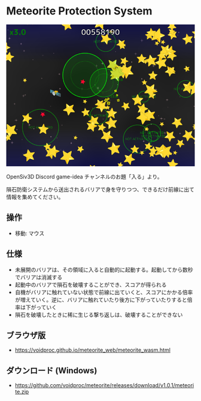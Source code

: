 # Meteorite Protection System 

![01](screenshot/01.png)

OpenSiv3D Discord game-idea チャンネルのお題「入る」より。

隕石防衛システムから送出されるバリアで身を守りつつ、できるだけ前線に出て情報を集めてください。

## 操作
- 移動: マウス

## 仕様
- 未展開のバリアは、その領域に入ると自動的に起動する。起動してから数秒でバリアは消滅する
- 起動中のバリアで隕石を破壊することができ、スコアが得られる
- 自機がバリアに触れていない状態で前線に出ていくと、スコアにかかる倍率が増えていく。逆に、バリアに触れていたり後方に下がっていたりすると倍率は下がっていく
- 隕石を破壊したときに稀に生じる撃ち返しは、破壊することができない

## ブラウザ版
- https://voidproc.github.io/meteorite_web/meteorite_wasm.html

## ダウンロード (Windows)
- https://github.com/voidproc/meteorite/releases/download/v1.0.1/meteorite.zip
